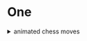 # One

<details>
<summary>
animated chess moves
</summary>
ex.:  
<div class="code">changemove1(db, "e7", "e5")</div>
(from js console in firefox)
</details>
